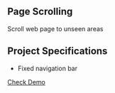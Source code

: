 ## Page Scrolling

Scroll web page to unseen areas

## Project Specifications

- Fixed navigation bar

[Check Demo](https://wwdbsh.github.io/vanilla-js-projects/projects/page-scrolling/)